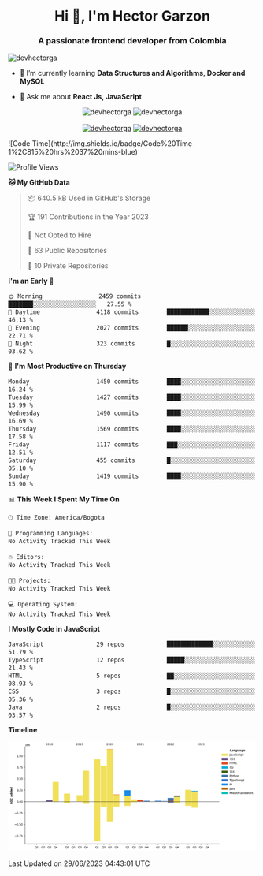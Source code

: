 <h1 align="center">Hi 👋, I'm Hector Garzon</h1>
<h3 align="center">A passionate frontend developer from Colombia</h3>

<p align="left"> <img src="https://komarev.com/ghpvc/?username=devhectorga" alt="devhectorga" /> </p>

- 🌱 I’m currently learning **Data Structures and Algorithms, Docker and MySQL**

- 💬 Ask me about **React Js, JavaScript**

<p align="center"> <img src="https://github-readme-stats.vercel.app/api?username=devhectorga&count_private=true&show_icons=true" alt="devhectorga" /> <img src="https://github-readme-stats.vercel.app/api/top-langs/?username=devhectorga&layout=compact" alt="devhectorga" /></p>

<p align="center">
<a href="https://twitter.com/devhectorga" target="blank"><img align="center" src="https://cdn.jsdelivr.net/npm/simple-icons@3.0.1/icons/twitter.svg" alt="devhectorga" height="20" width="20" /></a>
<a href="https://linkedin.com/in/devhectorga" target="blank"><img align="center" src="https://cdn.jsdelivr.net/npm/simple-icons@3.0.1/icons/linkedin.svg" alt="devhectorga" height="20" width="20" /></a>
</p>
<!--START_SECTION:waka-->
![Code Time](http://img.shields.io/badge/Code%20Time-1%2C815%20hrs%2037%20mins-blue)

![Profile Views](http://img.shields.io/badge/Profile%20Views-0-blue)

**🐱 My GitHub Data** 

> 📦 640.5 kB Used in GitHub's Storage 
 > 
> 🏆 191 Contributions in the Year 2023
 > 
> 🚫 Not Opted to Hire
 > 
> 📜 63 Public Repositories 
 > 
> 🔑 10 Private Repositories 
 > 
**I'm an Early 🐤** 

```text
🌞 Morning                2459 commits        ███████░░░░░░░░░░░░░░░░░░   27.55 % 
🌆 Daytime                4118 commits        ████████████░░░░░░░░░░░░░   46.13 % 
🌃 Evening                2027 commits        ██████░░░░░░░░░░░░░░░░░░░   22.71 % 
🌙 Night                  323 commits         █░░░░░░░░░░░░░░░░░░░░░░░░   03.62 % 
```
📅 **I'm Most Productive on Thursday** 

```text
Monday                   1450 commits        ████░░░░░░░░░░░░░░░░░░░░░   16.24 % 
Tuesday                  1427 commits        ████░░░░░░░░░░░░░░░░░░░░░   15.99 % 
Wednesday                1490 commits        ████░░░░░░░░░░░░░░░░░░░░░   16.69 % 
Thursday                 1569 commits        ████░░░░░░░░░░░░░░░░░░░░░   17.58 % 
Friday                   1117 commits        ███░░░░░░░░░░░░░░░░░░░░░░   12.51 % 
Saturday                 455 commits         █░░░░░░░░░░░░░░░░░░░░░░░░   05.10 % 
Sunday                   1419 commits        ████░░░░░░░░░░░░░░░░░░░░░   15.90 % 
```


📊 **This Week I Spent My Time On** 

```text
🕑︎ Time Zone: America/Bogota

💬 Programming Languages: 
No Activity Tracked This Week

🔥 Editors: 
No Activity Tracked This Week

🐱‍💻 Projects: 
No Activity Tracked This Week

💻 Operating System: 
No Activity Tracked This Week
```

**I Mostly Code in JavaScript** 

```text
JavaScript               29 repos            █████████████░░░░░░░░░░░░   51.79 % 
TypeScript               12 repos            █████░░░░░░░░░░░░░░░░░░░░   21.43 % 
HTML                     5 repos             ██░░░░░░░░░░░░░░░░░░░░░░░   08.93 % 
CSS                      3 repos             █░░░░░░░░░░░░░░░░░░░░░░░░   05.36 % 
Java                     2 repos             █░░░░░░░░░░░░░░░░░░░░░░░░   03.57 % 
```



**Timeline**

![Lines of Code chart](https://raw.githubusercontent.com/devHectorGa/devHectorGa/master/assets/bar_graph.png)


 Last Updated on 29/06/2023 04:43:01 UTC
<!--END_SECTION:waka-->
